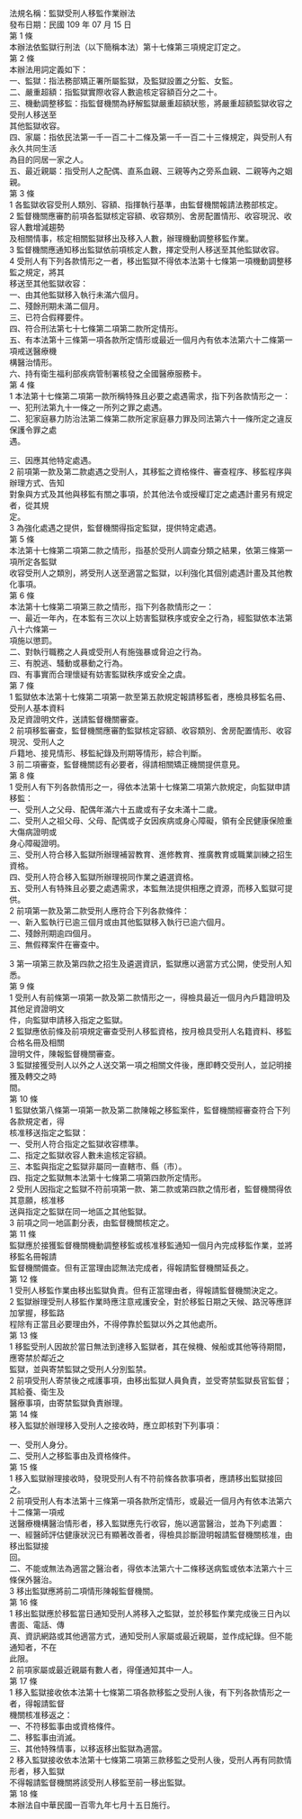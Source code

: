 法規名稱：監獄受刑人移監作業辦法  
發布日期：民國 109 年 07 月 15 日  
第 1 條  
本辦法依監獄行刑法（以下簡稱本法）第十七條第三項規定訂定之。  
第 2 條  
本辦法用詞定義如下：  
一、監獄：指法務部矯正署所屬監獄，及監獄設置之分監、女監。  
二、嚴重超額：指監獄實際收容人數逾核定容額百分之二十。  
三、機動調整移監：指監督機關為紓解監獄嚴重超額狀態，將嚴重超額監獄收容之受刑人移送至  
其他監獄收容。  
四、家屬：指依民法第一千一百二十二條及第一千一百二十三條規定，與受刑人有永久共同生活  
為目的同居一家之人。  
五、最近親屬：指受刑人之配偶、直系血親、三親等內之旁系血親、二親等內之姻親。  
第 3 條  
1 各監獄收容受刑人類別、容額、指揮執行基準，由監督機關報請法務部核定。  
2 監督機關應審酌前項各監獄核定容額、收容類別、舍房配置情形、收容現況、收容人數增減趨勢  
及相關情事，核定相關監獄移出及移入人數，辦理機動調整移監作業。  
3 監督機關應通知移出監獄依前項核定人數，擇定受刑人移送至其他監獄收容。  
4 受刑人有下列各款情形之一者，移出監獄不得依本法第十七條第一項機動調整移監之規定，將其  
移送至其他監獄收容：  
一、由其他監獄移入執行未滿六個月。  
二、殘餘刑期未滿二個月。  
三、已符合假釋要件。  
四、符合刑法第七十七條第二項第二款所定情形。  
五、有本法第十三條第一項各款所定情形或最近一個月內有依本法第六十二條第一項戒送醫療機  
構醫治情形。  
六、持有衛生福利部疾病管制署核發之全國醫療服務卡。  
第 4 條  
1 本法第十七條第二項第一款所稱特殊且必要之處遇需求，指下列各款情形之一：  
一、犯刑法第九十一條之一所列之罪之處遇。  
二、犯家庭暴力防治法第二條第二款所定家庭暴力罪及同法第六十一條所定之違反保護令罪之處  
遇。  


三、因應其他特定處遇。  
2 前項第一款及第二款處遇之受刑人，其移監之資格條件、審查程序、移監程序與辦理方式、告知  
對象與方式及其他與移監有關之事項，於其他法令或授權訂定之處遇計畫另有規定者，從其規  
定。  
3 為強化處遇之提供，監督機關得指定監獄，提供特定處遇。  
第 5 條  
本法第十七條第二項第二款之情形，指基於受刑人調查分類之結果，依第三條第一項所定各監獄  
收容受刑人之類別，將受刑人送至適當之監獄，以利強化其個別處遇計畫及其他教化事項。  
第 6 條  
本法第十七條第二項第三款之情形，指下列各款情形之一：  
一、最近一年內，在本監有三次以上妨害監獄秩序或安全之行為，經監獄依本法第八十六條第一  
項施以懲罰。  
二、對執行職務之人員或受刑人有施強暴或脅迫之行為。  
三、有脫逃、騷動或暴動之行為。  
四、有事實而合理懷疑有妨害監獄秩序或安全之虞。  
第 7 條  
1 監獄依本法第十七條第二項第一款至第五款規定報請移監者，應檢具移監名冊、受刑人基本資料  
及足資證明文件，送請監督機關審查。  
2 前項移監審查，監督機關應審酌監獄核定容額、收容類別、舍房配置情形、收容現況、受刑人之  
戶籍地、接見情形、移監紀錄及刑期等情形，綜合判斷。  
3 前二項審查，監督機關認有必要者，得請相關矯正機關提供意見。  
第 8 條  
1 受刑人有下列各款情形之一，得依本法第十七條第二項第六款規定，向監獄申請移監：  
一、受刑人之父母、配偶年滿六十五歲或有子女未滿十二歲。  
二、受刑人之祖父母、父母、配偶或子女因疾病或身心障礙，領有全民健康保險重大傷病證明或  
身心障礙證明。  
三、受刑人符合移入監獄所辦理補習教育、進修教育、推廣教育或職業訓練之招生資格。  
四、受刑人符合移入監獄所辦理視同作業之遴選資格。  
五、受刑人有特殊且必要之處遇需求，本監無法提供相應之資源，而移入監獄可提供。  
2 前項第一款及第二款受刑人應符合下列各款條件：  
一、新入監執行已逾三個月或由其他監獄移入執行已逾六個月。  
二、殘餘刑期逾四個月。  
三、無假釋案件在審查中。  


3 第一項第三款及第四款之招生及遴選資訊，監獄應以適當方式公開，使受刑人知悉。  
第 9 條  
1 受刑人有前條第一項第一款及第二款情形之一，得檢具最近一個月內戶籍證明及其他足資證明文  
件，向監獄申請移入指定之監獄。  
2 監獄應依前條及前項規定審查受刑人移監資格，按月檢具受刑人名籍資料、移監合格名冊及相關  
證明文件，陳報監督機關審查。  
3 監獄接獲受刑人以外之人送交第一項之相關文件後，應即轉交受刑人，並記明接獲及轉交之時  
間。  
第 10 條  
1 監獄依第八條第一項第一款及第二款陳報之移監案件，監督機關經審查符合下列各款規定者，得  
核准移送指定之監獄：  
一、受刑人符合指定之監獄收容標準。  
二、指定之監獄收容人數未逾核定容額。  
三、本監與指定之監獄非屬同一直轄市、縣（市）。  
四、指定之監獄無本法第十七條第二項第四款所定情形。  
2 受刑人因指定之監獄不符前項第一款、第二款或第四款之情形者，監督機關得依其意願，核准移  
送與指定之監獄在同一地區之其他監獄。  
3 前項之同一地區劃分表，由監督機關核定之。  
第 11 條  
監獄應於接獲監督機關機動調整移監或核准移監通知一個月內完成移監作業，並將移監名冊報請  
監督機關備查。但有正當理由認無法完成者，得報請監督機關延長之。  
第 12 條  
1 受刑人移監作業由移出監獄負責。但有正當理由者，得報請監督機關決定之。  
2 監獄辦理受刑人移監作業時應注意戒護安全，對於移監日期之天候、路況等應詳加掌握，移監路  
程除有正當且必要理由外，不得停靠於監獄以外之其他處所。  
第 13 條  
1 移監受刑人因故於當日無法到達移入監獄者，其在候機、候船或其他等待期間，應寄禁於鄰近之  
監獄，並與寄禁監獄之受刑人分別監禁。  
2 前項受刑人寄禁後之戒護事項，由移出監獄人員負責，並受寄禁監獄長官監督；其給養、衛生及  
醫療事項，由寄禁監獄負責辦理。  
第 14 條  
移入監獄於辦理移入受刑人之接收時，應立即核對下列事項：  


一、受刑人身分。  
二、受刑人之移監事由及資格條件。  
第 15 條  
1 移入監獄辦理接收時，發現受刑人有不符前條各款事項者，應請移出監獄接回之。  
2 前項受刑人有本法第十三條第一項各款所定情形，或最近一個月內有依本法第六十二條第一項戒  
送醫療機構醫治情形者，移入監獄應先行收容，施以適當醫治，並為下列處置：  
一、經醫師評估健康狀況已有顯著改善者，得檢具診斷證明報請監督機關核准，由移出監獄接  
回。  
二、不能或無法為適當之醫治者，得依本法第六十二條移送病監或依本法第六十三條保外醫治。  
3 移出監獄應將前二項情形陳報監督機關。  
第 16 條  
1 移出監獄應於移監當日通知受刑人將移入之監獄，並於移監作業完成後三日內以書面、電話、傳  
真、資訊網路或其他適當方式，通知受刑人家屬或最近親屬，並作成紀錄。但不能通知者，不在  
此限。  
2 前項家屬或最近親屬有數人者，得僅通知其中一人。  
第 17 條  
1 移入監獄接收依本法第十七條第二項各款移監之受刑人後，有下列各款情形之一者，得報請監督  
機關核准移返之：  
一、不符移監事由或資格條件。  
二、移監事由消滅。  
三、其他特殊情事，以移返移出監獄為適當。  
2 移入監獄接收依本法第十七條第二項第三款移監之受刑人後，受刑人再有同款情形者，移入監獄  
不得報請監督機關將該受刑人移監至前一移出監獄。  
第 18 條  
本辦法自中華民國一百零九年七月十五日施行。  


